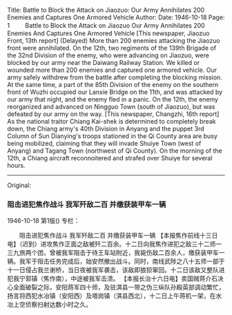 Title: Battle to Block the Attack on Jiaozuo: Our Army Annihilates 200 Enemies and Captures One Armored Vehicle
Author: 
Date: 1946-10-18
Page: 1
　　
    Battle to Block the Attack on Jiaozuo
    Our Army Annihilates 200 Enemies
    And Captures One Armored Vehicle
    [This newspaper, Jiaozuo Front, 13th report] (Delayed) More than 200 enemies attacking the Jiaozuo front were annihilated. On the 12th, two regiments of the 139th Brigade of the 32nd Division of the enemy, who were advancing on Jiaozuo, were blocked by our army near the Daiwang Railway Station. We killed or wounded more than 200 enemies and captured one armored vehicle. Our army safely withdrew from the battle after completing the blocking mission. At the same time, a part of the 85th Division of the enemy on the southern front of Wuzhi occupied our Lanxie Bridge on the 11th, and was attacked by our army that night, and the enemy fled in a panic. On the 12th, the enemy reorganized and advanced on Ningguo Town (south of Jiaozuo), but was defeated by our army on the way.
    [This newspaper, Changzhi, 16th report] As the national traitor Chiang Kai-shek is determined to completely break down, the Chiang army's 40th Division in Anyang and the puppet 3rd Column of Sun Dianying's troops stationed in the Qi County area are busy being mobilized, claiming that they will invade Shuiye Town (west of Anyang) and Tagang Town (northwest of Qi County). On the morning of the 12th, a Chiang aircraft reconnoitered and strafed over Shuiye for several hours.



<hr /> 

Original: 


### 阻击进犯焦作战斗  我军歼敌二百  并缴获装甲车一辆

1946-10-18
第1版()
专栏：

　　阻击进犯焦作战斗
    我军歼敌二百
    并缴获装甲车一辆
    【本报焦作前线十三日电】（迟到）进攻焦作正面之敌被歼二百余。十二日向我焦作进犯之敌三十二师一三九旅两个团，曾被我军阻击于待王车站附近，我毙伤敌二百余人，缴获装甲车一辆。我军于阻击任务完成后，始安然撤出战斗。同时，南线武陟之八十五师一部于十一日侵占我兰谢桥，当日夜被我军袭击，该敌即狼狈窜回。十二日该敌又整队进犯我宁郭镇（焦作南），中途被我军击溃。
    【本报长治十六日电】卖国贼蒋介石决心全面破裂之际，安阳蒋军四十师，及驻淇县一带之伪三纵队孙殿英部调动繁忙，扬言将西犯水冶镇（安阳西）及塔岗镇（淇县西北），十二日上午蒋机一架，在水冶上空侦察扫射达数小时之久。

